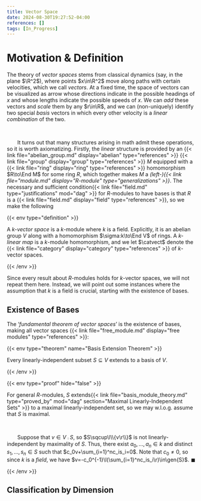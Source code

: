 ```yaml
---
title: Vector Space
date: 2024-08-30T19:27:52-04:00
references: []
tags: [In_Progress]
---
```


# Motivation & Definition

The theory of *vector spaces* stems from classical dynamics (say, in the plane $\R^2$), where points $x\in\R^2$ move along paths with certain velocities, which we call *vectors*. At a fixed time, the space of vectors can be visualized as arrow whose directions indicate in the possible headings of $x$ and whose lengths indicate the possible speeds of $x$. We can *add* these vectors and *scale* them by any $r\in\R$, and we can (non-uniquely) identify two special *basis* vectors in which every other velocity is a *linear combination* of the two.

<br>

&emsp;&emsp;It turns out that many structures arising in math admit these operations, so it is worth axiomatizing. Firstly, the *linear* structure is provided by an {{< link file="abelian_group.md" display="abelian" type="references" >}} {{< link file="group" display="group" type="references" >}} $M$ equipped with a {{< link file="ring" display="ring" type="references" >}} homomorphism $R\to\End M$ for some ring $R$, which together makes $M$ a *(left-){{< link file="module.md" display="$R$-module" type="generalizations" >}}*. The necessary and sufficient condition{{< link file="field.md" type="justifications" mod="dag" >}} for $R$-modules to have bases is that $R$ is a {{< link file="field.md" display="field" type="references" >}}, so we make the following

{{< env type="definition" >}}

A *$k$-vector space* is a $k$-module where $k$ is a field. Explicitly, it is an abelian group $V$ along with a homomorphism $\sigma:k\to\End V$ of rings. A *$k$-linear map* is a $k$-module homomorphism, and we let $\catvect$ denote the {{< link file="category" display="category" type="references" >}} of $k$-vector spaces.

{{< /env >}}

Since every result about $R$-modules holds for $k$-vector spaces, we will not repeat them here. Instead, we will point out some instances where the assumption that $k$ is a field is crucial, starting with the existence of bases.

<div class="space"></div>

## Existence of Bases

The ‘*fundamental theorem of vector spaces*’ is the existence of bases, making all vector spaces {{< link file="free_module.md" display="free modules" type="references" >}}:

{{< env type="theorem" name="Basis Extension Theorem" >}}

Every linearly-independent subset $S\subseteq V$ extends to a basis of $V$.

{{< /env >}}

{{< env type="proof" hide="false" >}}

For general $R$-modules, $S$ extends{{< link file="basis_module_theory.md" type="proved_by" mod="dag" section="Maximal Linearly-Independent Sets" >}} to a maximal linearly-independent set, so we may w.l.o.g. assume that $S$ is maximal.

<br>

&emsp;&emsp;Suppose that $v\in V\comp S$, so $S\sqcup\l\\{v\r\\}$ is not linearly-independent by maximality of $S$. Thus, there exist $a_0,\dots,a_n\in k$ and distinct $s_1,\dots,s_n\in S$ such that $c_0v+\sum_{i=1}^nc_is_i=0$. Note that $c_0\neq0$, so since $k$ is a *field*, we have $v=-c_0^{-1}\l(\sum_{i=1}^nc_is_i\r)\in\gen{S}$.<span style="float:right;">$\blacksquare$</span>

{{< /env >}}

<div class="space"></div>

## Classification by Dimension
